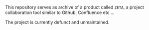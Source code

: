 This repository serves as archive of a product called ``ZETA``, a
project collaboration tool similar to Github, Confluence etc ...

The project is currently defunct and unmaintained.
